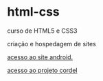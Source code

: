 # html-css
 curso de HTML5 e CSS3 

 criação e hospedagem de sites

 <a href="https://fabricio54.github.io/html-css/desafios/des010.1/android.html">acesso ao site android.</a>

<a href="https://fabricio54.github.io/html-css/desafios/des011/cordel.html">acesso ao projeto cordel</a>